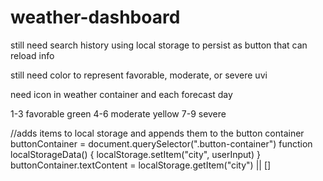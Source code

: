# weather-dashboard



still need search history using local storage to persist as button that can reload info

still need color to represent favorable, moderate, or severe uvi

need icon in weather container and each forecast day





1-3 favorable green
4-6 moderate yellow
7-9 severe 




//adds items to local storage and appends them to the button container
buttonContainer = document.querySelector(".button-container")
function localStorageData() {
    localStorage.setItem("city", userInput)
}
buttonContainer.textContent = localStorage.getItem("city") || []